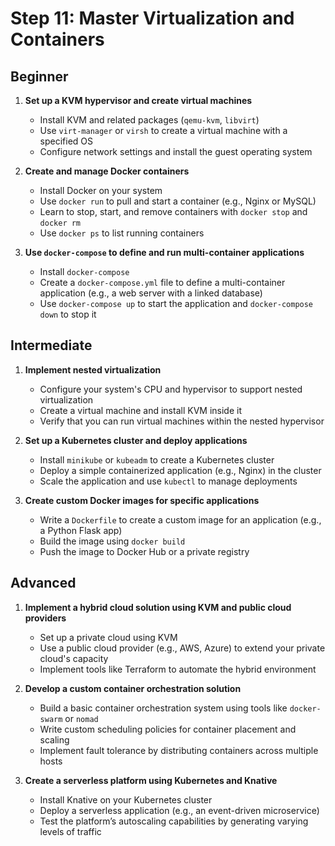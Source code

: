 # Step 11: Master Virtualization and Containers

## Beginner

1. **Set up a KVM hypervisor and create virtual machines**
   - Install KVM and related packages (`qemu-kvm`, `libvirt`)
   - Use `virt-manager` or `virsh` to create a virtual machine with a specified OS
   - Configure network settings and install the guest operating system

2. **Create and manage Docker containers**
   - Install Docker on your system
   - Use `docker run` to pull and start a container (e.g., Nginx or MySQL)
   - Learn to stop, start, and remove containers with `docker stop` and `docker rm`
   - Use `docker ps` to list running containers

3. **Use `docker-compose` to define and run multi-container applications**
   - Install `docker-compose`
   - Create a `docker-compose.yml` file to define a multi-container application (e.g., a web server with a linked database)
   - Use `docker-compose up` to start the application and `docker-compose down` to stop it

## Intermediate

1. **Implement nested virtualization**
   - Configure your system's CPU and hypervisor to support nested virtualization
   - Create a virtual machine and install KVM inside it
   - Verify that you can run virtual machines within the nested hypervisor

2. **Set up a Kubernetes cluster and deploy applications**
   - Install `minikube` or `kubeadm` to create a Kubernetes cluster
   - Deploy a simple containerized application (e.g., Nginx) in the cluster
   - Scale the application and use `kubectl` to manage deployments

3. **Create custom Docker images for specific applications**
   - Write a `Dockerfile` to create a custom image for an application (e.g., a Python Flask app)
   - Build the image using `docker build`
   - Push the image to Docker Hub or a private registry

## Advanced

1. **Implement a hybrid cloud solution using KVM and public cloud providers**
   - Set up a private cloud using KVM
   - Use a public cloud provider (e.g., AWS, Azure) to extend your private cloud's capacity
   - Implement tools like Terraform to automate the hybrid environment

2. **Develop a custom container orchestration solution**
   - Build a basic container orchestration system using tools like `docker-swarm` or `nomad`
   - Write custom scheduling policies for container placement and scaling
   - Implement fault tolerance by distributing containers across multiple hosts

3. **Create a serverless platform using Kubernetes and Knative**
   - Install Knative on your Kubernetes cluster
   - Deploy a serverless application (e.g., an event-driven microservice)
   - Test the platform’s autoscaling capabilities by generating varying levels of traffic

